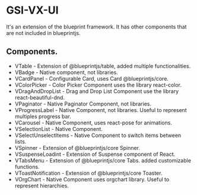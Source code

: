 # GSI-VX-UI
It's an extension of the blueprint framework. It has other components that are not included in blueprintjs.

## Components.
- VTable - Extension of @blueprintjs/table, added multiple functionalities.
- VBadge - Native component, not libraries.
- VCardPanel - Configurable Card, uses Card @blueprintjs/core.
- VColorPicker - Color Picker Component uses the library react-color.
- VDragAndDropList - Drag and Drop List Component use the library react-beautiful-dnd.
- VPaginator - Native Paginator Component, not libraries.
- VProgressLabel - Native Component, not libraries. Useful to represent multiples progress bar.
- VCarousel - Native Component, uses react-pose for animations.
- VSelectionList - Native Component.
- VSelectUnselectItems - Native Component to switch items between lists.
- VSpinner - Extension of @blueprintjs/core Spinner.
- VSuspenseLoadint - Extension of Suspense component of React.
- VTabsMenu - Extension of @blueprintjs/core Tabs. added customizable functions.
- VToastNotification - Extension of @blueprintjs/core Toaster.
- VOrgChart - Native Component uses orgchart library. Useful to represent hierarchies.

